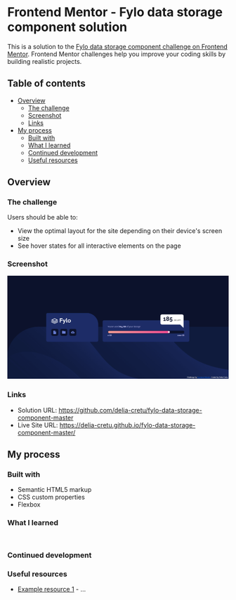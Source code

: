 # Frontend Mentor - Fylo data storage component solution

This is a solution to the [Fylo data storage component challenge on Frontend Mentor](https://www.frontendmentor.io/challenges/fylo-data-storage-component-1dZPRbV5n). Frontend Mentor challenges help you improve your coding skills by building realistic projects.

## Table of contents

- [Overview](#overview)
  - [The challenge](#the-challenge)
  - [Screenshot](#screenshot)
  - [Links](#links)
- [My process](#my-process)
  - [Built with](#built-with)
  - [What I learned](#what-i-learned)
  - [Continued development](#continued-development)
  - [Useful resources](#useful-resources)

## Overview

### The challenge

Users should be able to:

- View the optimal layout for the site depending on their device's screen size
- See hover states for all interactive elements on the page

### Screenshot

![](./screenshot.jpg)

### Links

- Solution URL: https://github.com/delia-cretu/fylo-data-storage-component-master
- Live Site URL: https://delia-cretu.github.io/fylo-data-storage-component-master/

## My process

### Built with

- Semantic HTML5 markup
- CSS custom properties
- Flexbox

### What I learned

```html

```

```css

```

### Continued development

### Useful resources

- [Example resource 1](https://www.example.com) - ...
